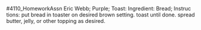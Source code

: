 #4110_HomeworkAssn Eric Webb; Purple; Toast: Ingredient: Bread; Instruc
tions: put bread in toaster on desired brown setting. toast until done. spread
butter, jelly, or other topping as desired.
